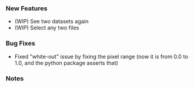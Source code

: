 ### New Features

- (WIP) See two datasets again
- (WIP) Select any two files

### Bug Fixes

- Fixed "white-out" issue by fixing the pixel range (now it is from 0.0 to 1.0, and the python package asserts that)

### Notes